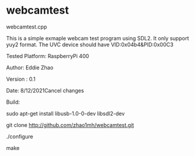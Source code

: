# webcamtest

webcamtest.cpp

This is a simple exmaple webcam test program using SDL2. It only support yuy2 format. The UVC device should have VID:0x04b4&PID:0x00C3

Tested Platform: RaspberryPi 400

Author: Eddie Zhao

Version : 0.1

Date: 8/12/2021Cancel changes

Build:

sudo apt-get install libusb-1.0-0-dev libsdl2-dev

git clone http://github.com/zhao1mh/webcamtest.git

./configure

make
